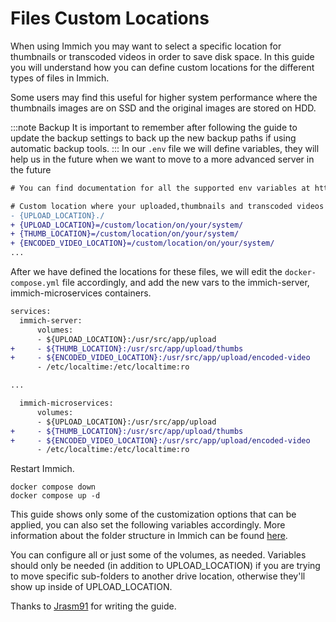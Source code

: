 # Files Custom Locations

When using Immich you may want to select a specific location for thumbnails or transcoded videos in order to save disk space.
In this guide you will understand how you can define custom locations for the different types of files in Immich.

Some users may find this useful for higher system performance where the thumbnails images are on SSD and the original images are stored on HDD.

:::note Backup
It is important to remember after following the guide to update the backup settings to back up the new backup paths if using automatic backup tools.
:::
In our `.env` file we will define variables, they will help us in the future when we want to move to a more advanced server in the future

```diff title=".env"
# You can find documentation for all the supported env variables at https://immich.app/docs/install/environment-variables

# Custom location where your uploaded,thumbnails and transcoded videos files are stored
- {UPLOAD_LOCATION}./
+ {UPLOAD_LOCATION}=/custom/location/on/your/system/
+ {THUMB_LOCATION}=/custom/location/on/your/system/
+ {ENCODED_VIDEO_LOCATION}=/custom/location/on/your/system/
...
```

After we have defined the locations for these files, we will edit the `docker-compose.yml` file accordingly, and add the new vars to the immich-server, immich-microservices containers.

```diff title="docker-compose.yml"
services:
  immich-server:
      volumes:
      - ${UPLOAD_LOCATION}:/usr/src/app/upload
+     - ${THUMB_LOCATION}:/usr/src/app/upload/thumbs
+     - ${ENCODED_VIDEO_LOCATION}:/usr/src/app/upload/encoded-video
      - /etc/localtime:/etc/localtime:ro

...

  immich-microservices:
      volumes:
      - ${UPLOAD_LOCATION}:/usr/src/app/upload
+     - ${THUMB_LOCATION}:/usr/src/app/upload/thumbs
+     - ${ENCODED_VIDEO_LOCATION}:/usr/src/app/upload/encoded-video
      - /etc/localtime:/etc/localtime:ro
```

Restart Immich.

```
docker compose down
docker compose up -d
```

This guide shows only some of the customization options that can be applied, you can also set the following variables accordingly. More information about the folder structure in Immich can be found [here](/docs/administration/backup-and-restore#asset-types-and-storage-locations).

You can configure all or just some of the volumes, as needed. Variables should only be needed (in addition to UPLOAD_LOCATION) if you are trying to move specific sub-folders to another drive location, otherwise they'll show up inside of UPLOAD_LOCATION.

Thanks to [Jrasm91](https://github.com/immich-app/immich/discussions/2110#discussioncomment-5477767) for writing the guide.

